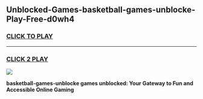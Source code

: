 
## Unblocked-Games-basketball-games-unblocke-Play-Free-d0wh4
<h3>
<a href="https://premium76.site?title=basketball-games-unblocke&ref=18A1">CLICK TO PLAY</a></h3>
<hr>

<h3>
<a href="https://premium76.site?title=basketball-games-unblocke&ref=18A1">CLICK 2 PLAY</a>
  
</h3>

<a href="https://premium76.site?title=basketball-games-unblocke&ref=18A1"><img src="https://clearcache.store/games.png"></a>


**basketball-games-unblocke games unblocked: Your Gateway to Fun and Accessible Online Gaming**
